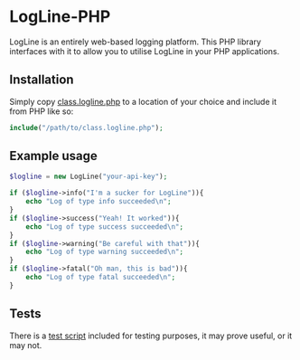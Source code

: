 # LogLine-PHP
LogLine is an entirely web-based logging platform. This PHP library interfaces with it to allow you to utilise LogLine in your PHP applications.

## Installation
Simply copy [class.logline.php](class.logline.php) to a location of your choice and include it from PHP like so:

```php
include("/path/to/class.logline.php");
```

## Example usage

```php
$logline = new LogLine("your-api-key");

if ($logline->info("I'm a sucker for LogLine")){
	echo "Log of type info succeeded\n";
}
if ($logline->success("Yeah! It worked")){
	echo "Log of type success succeeded\n";
}
if ($logline->warning("Be careful with that")){
	echo "Log of type warning succeeded\n";
}
if ($logline->fatal("Oh man, this is bad")){
	echo "Log of type fatal succeeded\n";
}
```

## Tests

There is a [test script](test.php) included for testing purposes, it may prove useful, or it may not.